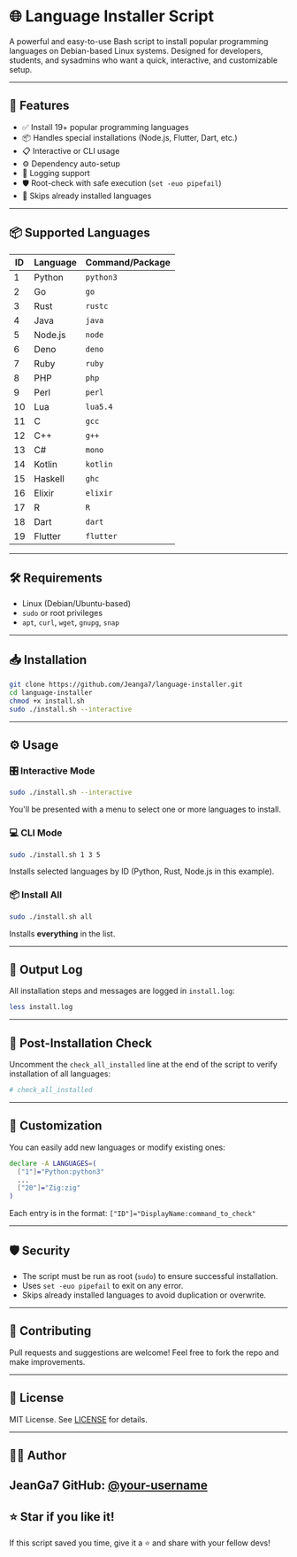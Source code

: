 # 🌐 Language Installer Script

A powerful and easy-to-use Bash script to install popular programming languages on Debian-based Linux systems. Designed for developers, students, and sysadmins who want a quick, interactive, and customizable setup.

---

## 🚀 Features

- ✅ Install 19+ popular programming languages
- 📦 Handles special installations (Node.js, Flutter, Dart, etc.)
- 📋 Interactive or CLI usage
- ⚙️ Dependency auto-setup
- 📄 Logging support
- 🛡️ Root-check with safe execution (`set -euo pipefail`)
- 🧠 Skips already installed languages

---

## 📦 Supported Languages

| ID  | Language  | Command/Package |
|-----|-----------|-----------------|
| 1   | Python    | `python3`       |
| 2   | Go        | `go`            |
| 3   | Rust      | `rustc`         |
| 4   | Java      | `java`          |
| 5   | Node.js   | `node`          |
| 6   | Deno      | `deno`          |
| 7   | Ruby      | `ruby`          |
| 8   | PHP       | `php`           |
| 9   | Perl      | `perl`          |
| 10  | Lua       | `lua5.4`        |
| 11  | C         | `gcc`           |
| 12  | C++       | `g++`           |
| 13  | C#        | `mono`          |
| 14  | Kotlin    | `kotlin`        |
| 15  | Haskell   | `ghc`           |
| 16  | Elixir    | `elixir`        |
| 17  | R         | `R`             |
| 18  | Dart      | `dart`          |
| 19  | Flutter   | `flutter`       |

---

## 🛠️ Requirements

- Linux (Debian/Ubuntu-based)
- `sudo` or root privileges
- `apt`, `curl`, `wget`, `gnupg`, `snap`

---

## 📥 Installation

```bash
git clone https://github.com/Jeanga7/language-installer.git
cd language-installer
chmod +x install.sh
sudo ./install.sh --interactive
````

---

## ⚙️ Usage

### 🎛 Interactive Mode

```bash
sudo ./install.sh --interactive
```

You'll be presented with a menu to select one or more languages to install.

### 💻 CLI Mode

```bash
sudo ./install.sh 1 3 5
```

Installs selected languages by ID (Python, Rust, Node.js in this example).

### 📦 Install All

```bash
sudo ./install.sh all
```

Installs **everything** in the list.

---

## 📄 Output Log

All installation steps and messages are logged in `install.log`:

```bash
less install.log
```

---

## 🧪 Post-Installation Check

Uncomment the `check_all_installed` line at the end of the script to verify installation of all languages:

```bash
# check_all_installed
```

---

## 🧰 Customization

You can easily add new languages or modify existing ones:

```bash
declare -A LANGUAGES=(
  ["1"]="Python:python3"
  ...
  ["20"]="Zig:zig"
)
```

Each entry is in the format: `["ID"]="DisplayName:command_to_check"`

---

## 🛡️ Security

* The script must be run as root (`sudo`) to ensure successful installation.
* Uses `set -euo pipefail` to exit on any error.
* Skips already installed languages to avoid duplication or overwrite.

---

## 🤝 Contributing

Pull requests and suggestions are welcome! Feel free to fork the repo and make improvements.

---

## 📜 License

MIT License. See [LICENSE](./LICENSE) for details.

---

## 👨‍💻 Author

**JeanGa7**
GitHub: [@your-username](https://github.com/jeanga7)
---

## ⭐️ Star if you like it!

If this script saved you time, give it a ⭐️ and share with your fellow devs!

```

